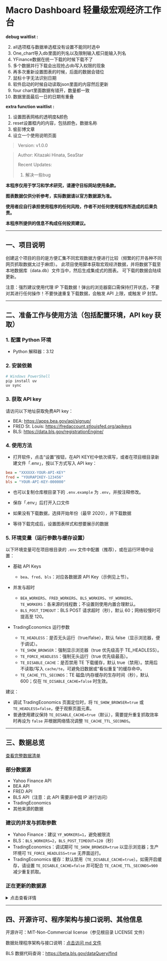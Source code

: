 # Macro Dashboard 轻量级宏观经济工作台

**debug waitlist :**

2. all选项框与数据单选框没有设置不能同时选中
3. One_chart导入db里面的列名以及限制输入框只能输入列名
6. YFinance数据在统一下载的时候下载不了
10. 多个数据并行下载会出现抢占db写入权限的现象
13. 再多次重新设置图表的时候，后面的数据会错位
17. 鼠标十字无法识别日期
20. 软件启动的时候自动读取json里面的内容然后更新
21. four chart里面数据有错开，数量都一致
22. 数据里面最后一日的日期有重叠


**extra function waitlist :**

1. 设置图表网格的透明度&颜色
3. reset设置框内的内容，包括颜色，数据名称
2. 偷彭博文章 
3. 设立一个使用说明页面

> Version: v1.0.0

> Author: Kitazaki Hinata, SeaStar
>
> Recent Updates:
>
> 1. 解决一些bug

**本程序仅用于学习和学术研究，请遵守目标网站使用条款。**

**图表数据仅供分析参考，实际数据请以官方数据源为准。**

**使用者应自行承担使用程序的任何风险，作者不对任何使用程序所造成的后果负责。**

**本程序所提供的信息不构成任何投资建议。**

***

## 一、项目说明

创建这个项目的目的是方便汇集不同宏观数据方便进行比较（频繁的打开各种不同网页抓取数据太过于麻烦）。
此项目使用脚本获取宏观经济数据，并将数据下载至本地数据库（data.db）文件当中，然后生成集成式的图表。
可下载的数据会陆续更新。

注意：强烈建议使用代理 IP 下载数据！弹出的浏览器窗口需保持打开状态，不要对其进行任何操作！不要快速重复下载数据，会触发 API 上限，或触发 IP 封禁。

***

## 二、准备工作与使用方法（包括配置环境，API key 获取）

### 1. 配置 Python 环境

- Python 解释器：3.12

### 2. 安装依赖

```powershell
# Windows PowerShell
pip install uv
uv sync
```

### 3. 获取 API key

请访问以下地址获取免费API key：

- BEA: <https://apps.bea.gov/api/signup/>
- FRED St. Louis: <https://fredaccount.stlouisfed.org/apikeys>
- BLS: <https://data.bls.gov/registrationEngine/>

### 4. 使用方法

- 打开软件，点击“设置”按钮，在API KEY栏中依次填写，或者在项目根目录新建文件「.env」，按以下方式写入 API key：

```ini
bea = "XXXXXX-YOUR-API-KEY"
fred = "YOURAPIKEY-123456"
bls = "YOUR-API-KEY-000000"
```

- 也可以复制仓库根目录下的 `.env.example` 为 `.env`，并按注释修改。

- 保存「.env」后打开入口文件
- 如果没有下载数据，选择开始年份（最早 2020），并下载数据
- 等待下载完成后，设置图表样式和想要展示的数据

### 5. 环境变量（运行参数与缓存设置）

以下环境变量可在项目根目录的 `.env` 文件中配置（推荐），或在运行环境中设置：

- 基础 API Keys
  - `bea`、`fred`、`bls`：对应各数据源 API Key（示例见上节）。

- 并发与超时
  - `BEA_WORKERS`、`FRED_WORKERS`、`BLS_WORKERS`、`YF_WORKERS`、`TE_WORKERS`：各来源的线程数；不设置则使用内置合理默认。
  - `BLS_POST_TIMEOUT`：BLS POST 请求超时（秒），默认 60；网络较慢时可提高至 120。

- TradingEconomics 运行参数
  - `TE_HEADLESS`：是否无头运行（true/false），默认 false（显示浏览器，便于调试）。
  - `TE_SHOW_BROWSER`：强制显示浏览器（true 优先级高于 TE_HEADLESS）。
  - `TE_FORCE_HEADLESS`：强制无头运行（true 优先级最高）。
  - `TE_DISABLE_CACHE`：是否禁用 TE 下载缓存，默认 true（禁用）。禁用后不读取/写入 `cache/te`，可避免旧数据或“看似重复”的缓存命中。
  - `TE_CACHE_TTL_SECONDS`：TE 磁盘/内存缓存的生存时间（秒），默认 600；仅在 `TE_DISABLE_CACHE=false` 时生效。

建议：

- 调试 TradingEconomics 页面定位时，将 `TE_SHOW_BROWSER=true` 或 `TE_HEADLESS=false`，便于观察页面元素。
- 普通使用建议保持 `TE_DISABLE_CACHE=true`（默认），需要提升重复抓取效率时再设为 `false` 并根据网络情况调整 `TE_CACHE_TTL_SECONDS`。

***

## 三、数据总览

[查看完整数据清单](doc/data_available.html)

### 部分数据源

- Yahoo Finance API
- BEA API
- FRED API
- BLS API（注意：此 API 需要非中国 IP 进行访问）
- TradingEconomics
- 其他来源的数据

### 建议的并发与抓取参数

- Yahoo Finance：建议 `YF_WORKERS=1`，避免被限流
- BLS：`BLS_WORKERS=2`，`BLS_POST_TIMEOUT=120`（秒）
- TradingEconomics：调试期可 `TE_SHOW_BROWSER=true` 以显示浏览器；生产环境可 `TE_FORCE_HEADLESS=true` 无界面运行。
- TradingEconomics 缓存：默认禁用（`TE_DISABLE_CACHE=true`）。如需开启缓存，请设置 `TE_DISABLE_CACHE=false` 并可配合 `TE_CACHE_TTL_SECONDS=900` 减少重复抓取。

### 正在更新的数据源

<!-- markdownlint-disable MD033 -->
<details>
  <summary>点击查看详情</summary>

- AAII散户投资人情绪指数
- NAAIM经理人持仓指数
- 家庭/企业/政府负债比率，流动性指标
- 经常账户，贸易差额，FDI流入流出（BEA: ITA）
- 服务贸易（BEA: IntlServTrade）
- 美元计价的外储（BEA: IIP）
- 劳动力参与率 (Labor Force Participation Rate)
- 劳工成本与劳工效率
- 职位空缺与求职者比率 (Job Openings to Applicants Ratio)
- 分行业就业增长（如科技、医疗、制造业细分）
- 临时工雇佣数据 (Temporary Help Services Employment)
- 亚特兰大联储薪资增长追踪 (Wage Growth Tracker)
- 中间品生产者价格指数 (Intermediate PPI)
- 原材料生产者价格指数 (Crude Materials PPI)
- 薪资通胀压力指标 (如单位劳动力成本)
- 租金等价通胀指标 (Zillow租金指数、CoreLogic房价指数)
- 月度零售销售额 (Advance Monthly Retail Sales)
- 电子商务销售额占比
- 密歇根消费者现况指数 (Current Conditions Index)
- 核心资本货物订单 (非国防除飞机订单)
- 建筑支出月报 (Construction Spending)
- 企业并购活动金额与数量
- 标普500企业盈利预期修正比率
- 分商品类别的贸易差额 (能源、汽车、农产品等)
- 实际有效汇率指数 (Real Effective Exchange Rate)
- 主要贸易伙伴国对美出口依存度
- 供应链压力指数 (如纽约联储的GSCPI)
- 共债务占GDP比例
- 州与地方政府财政状况
- 社会保障与医疗保险支出趋势
- 企业税收与个人税收占比
- 商业票据利率
- M2货币供应量增长率
- 银行信贷标准调查 (Senior Loan Officer Opinion Survey)
- 成屋销售月报 (Existing Home Sales)
- 住房空置率 (Homeowner & Rental Vacancy Rates)
- 抵押贷款申请指数 (MBA Purchase Index)
- 商业地产价格指数 (如NCREIF)
- 工业产出与产能利用率 (Federal Reserve G.17报告)
- 费城联储制造业指数
- 堪萨斯城联储制造业指数
- Markit制造业PMI终值
- OECD美国综合领先指标
- 经济意外指数 (Citi Economic Surprise Index)
- 世界大型企业联合会 (Conference Board)
- 消费者信心细分（预期指数 vs 现况指数）
- 美国能源信息署 (EIA)
- 周度原油库存、炼油厂利用率
- 全美房地产经纪人协会 (NAR)
- 成屋销售价格中位数
- 彭博经济意外指数
- 标普500同比与基钦周期

 </details>
<!-- markdownlint-enable MD033 -->

***

## 四、开源许可、程序架构与接口说明、其他信息

开源许可：MIT-Non-Commercial license（参见根目录 LICENSE 文件）

数据处理程序架构与接口说明：[点击访问 md 文件](doc/structure.md)

BLS 数据代码查询：<https://beta.bls.gov/dataQuery/find>








